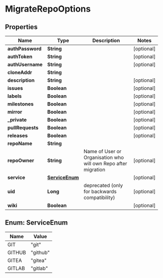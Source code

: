 
# MigrateRepoOptions

## Properties
Name | Type | Description | Notes
------------ | ------------- | ------------- | -------------
**authPassword** | **String** |  |  [optional]
**authToken** | **String** |  |  [optional]
**authUsername** | **String** |  |  [optional]
**cloneAddr** | **String** |  | 
**description** | **String** |  |  [optional]
**issues** | **Boolean** |  |  [optional]
**labels** | **Boolean** |  |  [optional]
**milestones** | **Boolean** |  |  [optional]
**mirror** | **Boolean** |  |  [optional]
**_private** | **Boolean** |  |  [optional]
**pullRequests** | **Boolean** |  |  [optional]
**releases** | **Boolean** |  |  [optional]
**repoName** | **String** |  | 
**repoOwner** | **String** | Name of User or Organisation who will own Repo after migration |  [optional]
**service** | [**ServiceEnum**](#ServiceEnum) |  |  [optional]
**uid** | **Long** | deprecated (only for backwards compatibility) |  [optional]
**wiki** | **Boolean** |  |  [optional]


<a name="ServiceEnum"></a>
## Enum: ServiceEnum
Name | Value
---- | -----
GIT | &quot;git&quot;
GITHUB | &quot;github&quot;
GITEA | &quot;gitea&quot;
GITLAB | &quot;gitlab&quot;



